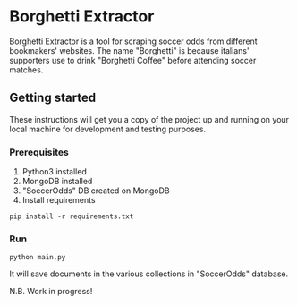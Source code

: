 # Borghetti Extractor

Borghetti Extractor is a tool for scraping soccer odds from different bookmakers' websites.
The name "Borghetti" is because italians' supporters use to drink "Borghetti Coffee" before attending soccer matches.

## Getting started

These instructions will get you a copy of the project up and running on your local machine for development and testing purposes.

### Prerequisites

1. Python3 installed
2. MongoDB installed
3. "SoccerOdds" DB created on MongoDB
4. Install requirements

```
pip install -r requirements.txt
```

### Run

```
python main.py
```

It will save documents in the various collections in "SoccerOdds" database.

N.B. Work in progress!
